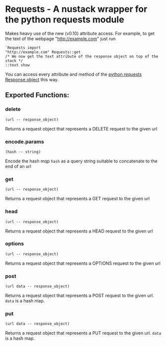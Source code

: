 
# Requests - A nustack wrapper for the python requests module

Makes heavy use of the new (v0.10) attribute access. For example, to get the text of the webpage "http://example.com"
just run
```
`Requests import
"http://example.com" Requests::get
/* We now get the text attribute of the response object on top of the stack */
::text show
```
You can access every attribute and method of the [python requests Response object](http://docs.python-requests.org/en/master/api/#lower-level-classes) this way.
## Exported Functions:

### delete
`(url -- response_object)`

Returns a request object that represents a DELETE request to the given url


### encode.params
`(hash -- string)`

Encode the hash mqp `hash` as a query string suitable to concatenate to the end of an url


### get
`(url -- response_object)`

Returns a request object that represents a GET request to the given url


### head
`(url -- response_object)`

Returns a request object that represents a HEAD request to the given url


### options
`(url -- response_object)`

Returns a request object that represents a OPTIONS request to the given url


### post
`(url data -- response_object)`

Returns a request object that represents a POST request to the given url. `data` is a hash map.


### put
`(url data -- response_object)`

Returns a request object that represents a PUT request to the given url. `data` is a hash map.


